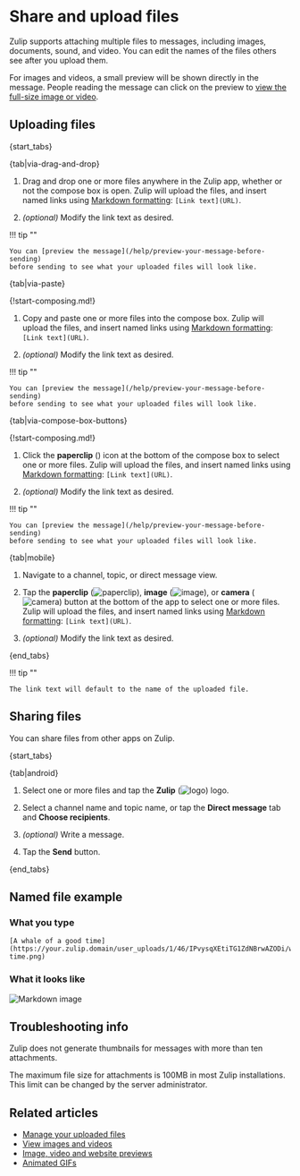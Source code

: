 # Share and upload files

Zulip supports attaching multiple files to messages, including images,
documents, sound, and video. You can edit the names of the files others see
after you upload them.

For images and videos, a small preview will be shown directly in the message.
People reading the message can click on the preview to
[view the full-size image or video](/help/view-images-and-videos).

## Uploading files

{start_tabs}

{tab|via-drag-and-drop}

1. Drag and drop one or more files anywhere in the Zulip app,
   whether or not the compose box is open.
   Zulip will upload the files, and insert named links using
   [Markdown formatting](/help/format-your-message-using-markdown#links):
   `[Link text](URL)`.

1. _(optional)_ Modify the link text as desired.

!!! tip ""

    You can [preview the message](/help/preview-your-message-before-sending)
    before sending to see what your uploaded files will look like.

{tab|via-paste}

{!start-composing.md!}

1. Copy and paste one or more files into the compose box.
   Zulip will upload the files, and insert named links using
   [Markdown formatting](/help/format-your-message-using-markdown#links):
   `[Link text](URL)`.

1. _(optional)_ Modify the link text as desired.

!!! tip ""

    You can [preview the message](/help/preview-your-message-before-sending)
    before sending to see what your uploaded files will look like.

{tab|via-compose-box-buttons}

{!start-composing.md!}

1. Click the **paperclip** (<i class="zulip-icon zulip-icon-attachment"></i>)
   icon at the bottom of the compose box to select one or more files.
   Zulip will upload the files, and insert named links using
   [Markdown formatting](/help/format-your-message-using-markdown#links):
   `[Link text](URL)`.

1. _(optional)_ Modify the link text as desired.

!!! tip ""

    You can [preview the message](/help/preview-your-message-before-sending)
    before sending to see what your uploaded files will look like.

{tab|mobile}

1. Navigate to a channel, topic, or direct message view.

1. Tap the
   **paperclip** (<img src="/static/images/help/mobile-paperclip-icon.svg" alt="paperclip" class="help-center-icon"/>),
   **image** (<img src="/static/images/help/mobile-image-icon.svg" alt="image" class="help-center-icon"/>),
   or **camera** (<img src="/static/images/help/mobile-camera-icon.svg" alt="camera" class="help-center-icon"/>)
   button at the bottom of the app to select one or more files. Zulip will
   upload the files, and insert named links using
   [Markdown formatting](/help/format-your-message-using-markdown#links):
   `[Link text](URL)`.

1. _(optional)_ Modify the link text as desired.

{end_tabs}

!!! tip ""

    The link text will default to the name of the uploaded file.

## Sharing files

You can share files from other apps on Zulip.

{start_tabs}

{tab|android}

1. Select one or more files and tap the **Zulip**
   (<img src="/static/images/logo/zulip-icon-circle.svg" alt="logo" class="help-center-icon"/>)
   logo.

1. Select a channel name and topic name, or tap the
   **Direct message** tab and **Choose recipients**.

1. _(optional)_ Write a message.

1. Tap the **Send** button.

{end_tabs}

## Named file example

### What you type

```
[A whale of a good time](https://your.zulip.domain/user_uploads/1/46/IPvysqXEtiTG1ZdNBrwAZODi/whale-time.png)
```

### What it looks like

![Markdown image](/static/images/help/markdown-image.png)

## Troubleshooting info

Zulip does not generate thumbnails for messages with more than ten
attachments.

The maximum file size for attachments is 100MB in most Zulip installations.
This limit can be changed by the server administrator.

## Related articles

* [Manage your uploaded files](/help/manage-your-uploaded-files)
* [View images and videos](/help/view-images-and-videos)
* [Image, video and website previews](/help/image-video-and-website-previews)
* [Animated GIFs](/help/animated-gifs-from-giphy)
